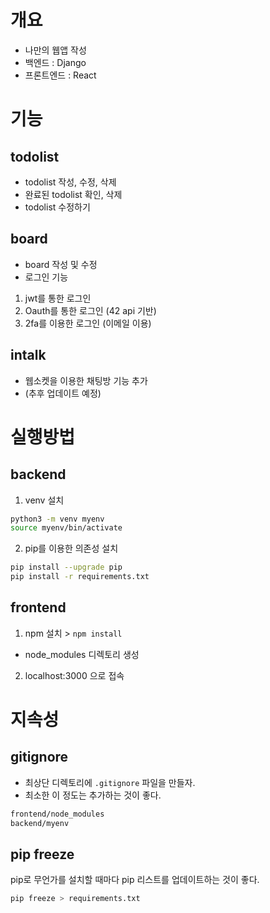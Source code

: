 # 개요
* 나만의 웹앱 작성
* 백엔드 : Django
* 프론트엔드 : React

# 기능
## todolist
* todolist 작성, 수정, 삭제
* 완료된 todolist 확인, 삭제
* todolist 수정하기

## board
* board 작성 및 수정
* 로그인 기능
1. jwt를 통한 로그인
2. Oauth를 통한 로그인 (42 api 기반)
3. 2fa를 이용한 로그인 (이메일 이용)

## intalk
* 웹소켓을 이용한 채팅방 기능 추가
* (추후 업데이트 예정)

# 실행방법
## backend
1. venv 설치
```Bash
python3 -m venv myenv
source myenv/bin/activate
```
2. pip를 이용한 의존성 설치
```Bash
pip install --upgrade pip
pip install -r requirements.txt
```

## frontend
1. npm 설치 > `npm install`
* node_modules 디렉토리 생성
2. localhost:3000 으로 접속

# 지속성
## gitignore
* 최상단 디렉토리에 `.gitignore` 파일을 만들자.
* 최소한 이 정도는 추가하는 것이 좋다.
```Bash
frontend/node_modules
backend/myenv
```

## pip freeze
pip로 무언가를 설치할 때마다 pip 리스트를 업데이트하는 것이 좋다.
```Bash
pip freeze > requirements.txt
```